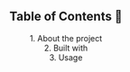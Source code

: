 <h2 align = "center">Table of Contents 📝</h2>
<center>1. About the project</center>
<center>2. Built with</center>
<center>3. Usage</center>
